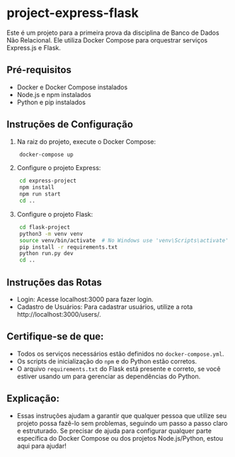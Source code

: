 # project-express-flask

Este é um projeto para a primeira prova da disciplina de Banco de Dados Não Relacional. Ele utiliza Docker Compose para orquestrar serviços Express.js e Flask.

## Pré-requisitos
- Docker e Docker Compose instalados
- Node.js e npm instalados
- Python e pip instalados

## Instruções de Configuração

1. Na raiz do projeto, execute o Docker Compose:
```bash
    docker-compose up
```
2. Configure o projeto Express:
```bash
    cd express-project
    npm install
    npm run start
    cd ..
```
3. Configure o projeto Flask:
```bash
    cd flask-project
    python3 -m venv venv
    source venv/bin/activate  # No Windows use 'venv\Scripts\activate'
    pip install -r requirements.txt
    python run.py dev
    cd ..
```
## Instruções das Rotas

- Login: Acesse localhost:3000 para fazer login.
- Cadastro de Usuários: Para cadastrar usuários, utilize a rota http://localhost:3000/users/.

## Certifique-se de que:
- Todos os serviços necessários estão definidos no `docker-compose.yml`.
- Os scripts de inicialização do `npm` e do Python estão corretos.
- O arquivo `requirements.txt` do Flask está presente e correto, se você estiver usando um para gerenciar as dependências do Python.

## Explicação:
- Essas instruções ajudam a garantir que qualquer pessoa que utilize seu projeto possa fazê-lo sem problemas, seguindo um  passo a passo claro e estruturado. Se precisar de ajuda para configurar qualquer parte específica do Docker Compose ou dos projetos Node.js/Python, estou aqui para ajudar!
